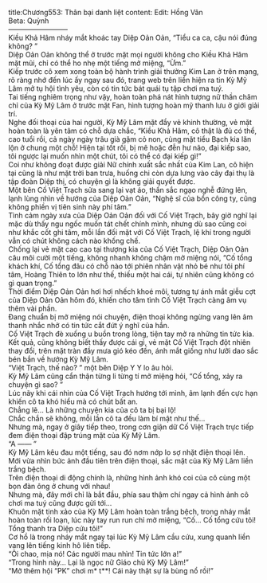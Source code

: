 title:Chương553: Thân bại danh liệt
content:
Edit: Hồng Vân<br>Beta: Quỳnh<br>————————–<br>Kiều Khả Hâm nháy mắt khoác tay Diệp Oản Oản, “Tiểu ca ca, cậu nói đúng không? ”<br>Diệp Oản Oản không thể ở trước mặt mọi người không cho Kiều Khả Hâm mặt mũi, chỉ có thể ho nhẹ một tiếng mở miệng, “Ừm.”<br>Kiếp trước cô xem xong toàn bộ hành trình giải thưởng Kim Lan ở trên mạng, rõ ràng nhớ đến lúc ấy ngay sau đó, trang web trên liền hiện ra tin Kỳ Mỹ Lâm mở tụ hội tình yêu, còn có tin tức bát quái tụ tập chơi ma tuý.<br>Tai tiếng nghiêm trọng như vậy, hoàn toàn phá nát hình tượng nữ thần chăm chỉ của Kỳ Mỹ Lâm ở trước mặt Fan, hình tượng hoàn mỹ thanh lưu ở giới giải trí.<br>Nghe đối thoại của hai người, Kỳ Mỹ Lâm mặt đầy vẻ khinh thường, vẻ mặt hoàn toàn là yên tâm có chỗ dựa chắc, “Kiều Khả Hâm, cô thật là đủ có thể, cao tuổi rồi, cả ngày ngày trâu già gặm cỏ non, cùng mặt tiểu Bạch kia lăn lộn ở chung một chỗ! Hiện tại tốt rồi, bị mê hoặc đễn hư não, đại kiếp sao, tôi ngược lại muốn nhìn một chút, tôi có thể có đại kiếp gì!”<br>Coi như không đoạt được giải Nữ chính xuất sắc nhất của Kim Lan, cô hiện tại cũng là như mặt trời ban trưa, huống chi còn dựa lưng vào cây đại thụ là tập đoàn Diệp thị, có chuyện gì là không giải quyết được.<br>Một bên Cố Việt Trạch sửa sang lại vạt áo, thần sắc ngạo nghễ đứng lên, lạnh lùng nhìn về hướng của Diệp Oản Oản, “Nghệ sĩ của bổn công ty, cũng không phiền vị tiên sinh này phí tâm.”<br>Tình cảm ngày xưa của Diệp Oản Oản đối với Cố Việt Trạch, bây giờ nghĩ lại mặc dù thấy ngu ngốc muốn tát chết chính mình, nhưng dù sao cũng coi như khắc cốt ghi tâm, mỗi lần đối mặt với Cố Việt Trạch, lệ khí trong người vẫn có chút không cách nào khống chế.<br>Chống lại vẻ mặt cao cao tại thượng kia của Cố Việt Trạch, Diệp Oản Oản câu môi cười một tiếng, không nhanh không chậm mở miệng nói, “Cố tổng khách khí, Cố tổng đâu có chỗ nào tới phiên nhân vật nhỏ bé như tôi phí tâm, Hoàng Thiên to lớn như thế, thiếu một hai cái, tự nhiên cũng không có gì quan trọng.”<br>Thời điểm Diệp Oản Oản hơi hơi nhếch khoé môi, tương tự ánh mắt giễu cợt của Diệp Oản Oản hôm đó, khiến cho tâm tình Cố Việt Trạch càng âm vụ thêm vài phần.<br>Đang chuẩn bị mở miệng nói chuyện, điện thoại không ngừng vang lên âm thanh nhắc nhở có tin tức cắt đứt ý nghĩ của hắn.<br>Cố Việt Trạch đè xuống u buồn trong lòng, tiện tay mở ra những tin tức kia.<br>Kết quả, cũng không biết thấy được cái gì, vẻ mặt Cố Việt Trạch đột nhiên thay đổi, trên mặt tràn đầy mưa gió kéo đến, ánh mắt giống như lưỡi dao sắc bén bắn về hướng Kỳ Mỹ Lâm.<br>“Việt Trạch, thế nào? ” một bên Diệp Y Y lo âu hỏi.<br>Kỳ Mỹ Lâm cũng cẩn thận từng li từng tí mở miệng hỏi, “Cố tổng, xảy ra chuyện gì sao? ”<br>Lúc nãy khi cái nhìn của Cố Việt Trạch hướng tới mình, âm lạnh đến cực hạn khiến cô ta khó hiểu mà có chút bất an.<br>Chẳng lẽ… Là những chuyện kia của cô ta bị bại lộ!<br>Chắc chắn sẽ không, mỗi lần cô ta đều làm bí mật như thế…<br>Nhưng mà, ngay ở giây tiếp theo, trong cơn giận dữ Cố Việt Trạch trực tiếp đem điện thoại đập trúng mặt của Kỳ Mỹ Lâm.<br>“A —— ”<br>Kỳ Mỹ Lâm kêu đau một tiếng, sau đó nơm nớp lo sợ nhặt điện thoại lên.<br>Mới vừa nhìn bức ảnh đầu tiên trên điện thoại, sắc mặt của Kỳ Mỹ Lâm liền trắng bệch.<br>Trên điện thoại di động chính là, những hình ảnh khó coi của cô cùng một bọn đàn ông ở chung với nhau!<br>Nhưng mà, đây mới chỉ là bắt đầu, phía sau thậm chí ngay cả hình ảnh cô chơi ma tuý cũng được gửi tới…<br>Khuôn mặt tinh xảo của Kỳ Mỹ Lâm hoàn toàn trắng bệch, trong nháy mắt hoàn toàn rối loạn, lúc này tay run run chỉ mở miệng, “Cố… Cố tổng cứu tôi! Tổng thanh tra Diệp cứu tôi!”<br>Cơ hồ là trong nháy mắt ngay tại lúc Kỳ Mỹ Lâm cầu cứu, xung quanh liền vang lên tiếng kinh hô liên tiếp.<br>“Ôi chao, mịa nó! Các người mau nhìn! Tin tức lớn a!”<br>“Trong hình này… Lại là ngọc nữ Giáo chủ Kỳ Mỹ Lâm!”<br>“Mở thêm hội “PK” chơi m* t**! Cái này thật sự là bùng nổ rồi!”